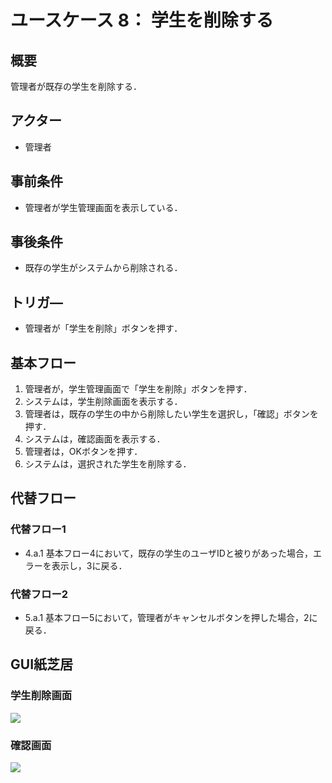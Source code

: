 # ユースケース 8： 学生を削除する

## 概要
管理者が既存の学生を削除する．

## アクター
- 管理者

## 事前条件
- 管理者が学生管理画面を表示している．

## 事後条件
- 既存の学生がシステムから削除される．

## トリガ―
- 管理者が「学生を削除」ボタンを押す．

## 基本フロー
1. 管理者が，学生管理画面で「学生を削除」ボタンを押す．
2. システムは，学生削除画面を表示する．
3. 管理者は，既存の学生の中から削除したい学生を選択し，「確認」ボタンを押す．
4. システムは，確認画面を表示する．
5. 管理者は，OKボタンを押す．
6. システムは，選択された学生を削除する．

## 代替フロー
### 代替フロー1
- 4.a.1  基本フロー4において，既存の学生のユーザIDと被りがあった場合，エラーを表示し，3に戻る．
### 代替フロー2
- 5.a.1  基本フロー5において，管理者がキャンセルボタンを押した場合，2に戻る．

## GUI紙芝居
### 学生削除画面
<img src="gakuseisakujo.png">

### 確認画面
<img src="sakujokakunin.png">
